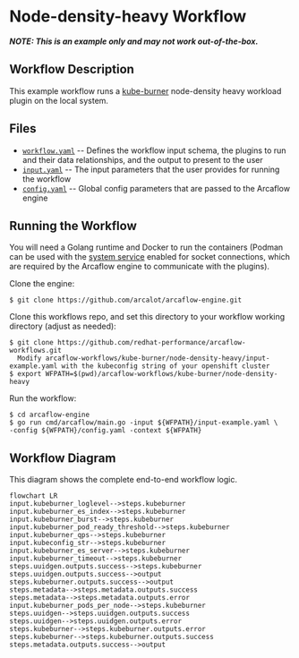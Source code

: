 # Node-density-heavy Workflow

***NOTE: This is an example only and may not work out-of-the-box.***

## Workflow Description

This example workflow runs a [kube-burner](https://github.com/cloud-bulldozer/kube-burner) node-density heavy workload plugin on the local system.


## Files

- [`workflow.yaml`](workflow.yaml) -- Defines the workflow input schema, the plugins to run
  and their data relationships, and the output to present to the user
- [`input.yaml`](input-example.yaml) -- The input parameters that the user provides for running
  the workflow
- [`config.yaml`](config.yaml) -- Global config parameters that are passed to the Arcaflow
  engine
                     
## Running the Workflow

You will need a Golang runtime and Docker to run the containers (Podman can
be used with the [system service](https://docs.podman.io/en/latest/markdown/podman-system-service.1.html)
enabled for socket connections, which are required by the Arcaflow engine to
communicate with the plugins).

Clone the engine:
```
$ git clone https://github.com/arcalot/arcaflow-engine.git
```

Clone this workflows repo, and set this directory to your workflow working directory (adjust as needed):
```
$ git clone https://github.com/redhat-performance/arcaflow-workflows.git
  Modify arcaflow-workflows/kube-burner/node-density-heavy/input-example.yaml with the kubeconfig string of your openshift cluster
$ export WFPATH=$(pwd)/arcaflow-workflows/kube-burner/node-density-heavy
```
 
Run the workflow:
```
$ cd arcaflow-engine
$ go run cmd/arcaflow/main.go -input ${WFPATH}/input-example.yaml \
-config ${WFPATH}/config.yaml -context ${WFPATH}
```

## Workflow Diagram
This diagram shows the complete end-to-end workflow logic.

```mermaid
flowchart LR
input.kubeburner_loglevel-->steps.kubeburner
input.kubeburner_es_index-->steps.kubeburner
input.kubeburner_burst-->steps.kubeburner
input.kubeburner_pod_ready_threshold-->steps.kubeburner
input.kubeburner_qps-->steps.kubeburner
input.kubeconfig_str-->steps.kubeburner
input.kubeburner_es_server-->steps.kubeburner
input.kubeburner_timeout-->steps.kubeburner
steps.uuidgen.outputs.success-->steps.kubeburner
steps.uuidgen.outputs.success-->output
steps.kubeburner.outputs.success-->output
steps.metadata-->steps.metadata.outputs.success
steps.metadata-->steps.metadata.outputs.error
input.kubeburner_pods_per_node-->steps.kubeburner
steps.uuidgen-->steps.uuidgen.outputs.success
steps.uuidgen-->steps.uuidgen.outputs.error
steps.kubeburner-->steps.kubeburner.outputs.error
steps.kubeburner-->steps.kubeburner.outputs.success
steps.metadata.outputs.success-->output
```
